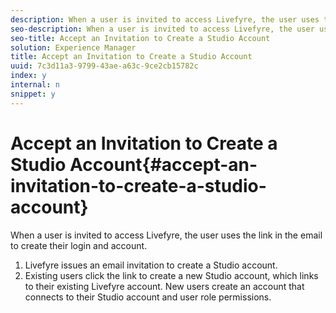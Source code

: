 ```yaml
---
description: When a user is invited to access Livefyre, the user uses the link in the email to create their login and account.
seo-description: When a user is invited to access Livefyre, the user uses the link in the email to create their login and account.
seo-title: Accept an Invitation to Create a Studio Account
solution: Experience Manager
title: Accept an Invitation to Create a Studio Account
uuid: 7c3d11a3-9799-43ae-a63c-9ce2cb15782c
index: y
internal: n
snippet: y
---
```


# Accept an Invitation to Create a Studio Account{#accept-an-invitation-to-create-a-studio-account}

When a user is invited to access Livefyre, the user uses the link in the email to create their login and account.

1. Livefyre issues an email invitation to create a Studio account.
1. Existing users click the link to create a new Studio account, which links to their existing Livefyre account. New users create an account that connects to their Studio account and user role permissions.
